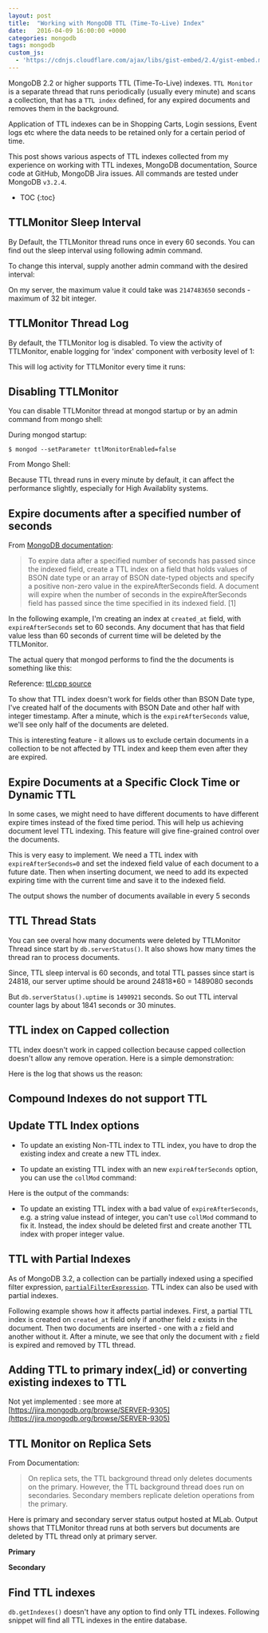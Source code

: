 ```yaml
---
layout: post
title:  "Working with MongoDB TTL (Time-To-Live) Index"
date:   2016-04-09 16:00:00 +0000
categories: mongodb
tags: mongodb
custom_js:
  - 'https://cdnjs.cloudflare.com/ajax/libs/gist-embed/2.4/gist-embed.min.js'
---
```



MongoDB 2.2 or higher supports TTL (Time-To-Live) indexes. `TTL Monitor` is a separate thread that runs periodically (usually every minute) and scans a collection, that has a `TTL index` defined, for any expired documents and removes them in the background.

Application of TTL indexes can be in Shopping Carts, Login sessions, Event logs etc where the data needs to be retained only for a certain period of time.

This post shows various aspects of TTL indexes collected from my experience on working with TTL indexes, MongoDB documentation, Source code at GitHub, MongoDB Jira issues. All commands are tested under MongoDB `v3.2.4`.

* TOC
{:toc}

## TTLMonitor Sleep Interval

By Default, the TTLMonitor thread runs once in every 60 seconds. You can find out the sleep interval using following admin command.


<div data-gist-show-spinner="true" data-gist-file="commands.js" data-gist-id="bcb7cdfdcdb74f7c2427b7a0a23686b6" data-gist-line="2-3" data-gist-hide-footer="true"></div>

To change this interval, supply another admin command with the desired interval:

<div data-gist-show-spinner="true" data-gist-file="commands.js" data-gist-id="bcb7cdfdcdb74f7c2427b7a0a23686b6" data-gist-line="5-6" data-gist-hide-footer="true"></div>

On my server, the maximum value it could take was `2147483650` seconds - maximum of 32 bit integer.


## TTLMonitor Thread Log

By default, the TTLMonitor log is disabled. To view the activity of TTLMonitor, enable logging for 'index' component with verbosity level of 1:

<div data-gist-show-spinner="true" data-gist-file="commands.js" data-gist-id="bcb7cdfdcdb74f7c2427b7a0a23686b6" data-gist-line="8" data-gist-hide-footer="true"></div>

This will log activity for TTLMonitor every time it runs:

<div data-gist-show-spinner="true" data-gist-file="output.txt" data-gist-id="bcb7cdfdcdb74f7c2427b7a0a23686b6" data-gist-line="3-9" data-gist-hide-footer="true"></div>

## Disabling TTLMonitor

You can disable TTLMonitor thread at mongod startup or by an admin command from mongo shell:

During mongod startup:

```
$ mongod --setParameter ttlMonitorEnabled=false
```

From Mongo Shell:

<div data-gist-show-spinner="true" data-gist-file="commands.js" data-gist-id="bcb7cdfdcdb74f7c2427b7a0a23686b6" data-gist-line="10" data-gist-hide-footer="true"></div>

Because TTL thread runs in every minute by default, it can affect the performance slightly, especially for High Availablity systems.

## Expire documents after a specified number of seconds

From [MongoDB documentation](https://docs.mongodb.org/manual/tutorial/expire-data/#expire-documents-after-a-specified-number-of-seconds):

> To expire data after a specified number of seconds has passed since the indexed field, create a TTL index on a field that holds values of BSON date type or an array of BSON date-typed objects and specify a positive non-zero value in the expireAfterSeconds field. A document will expire when the number of seconds in the expireAfterSeconds field has passed since the time specified in its indexed field. [1]

In the following example, I'm creating an index at `created_at` field, with `expireAfterSeconds` set to 60 seconds. Any document that has that field value less than 60 seconds of current time will be deleted by the TTLMonitor.

The actual query that mongod performs to find the the documents is something like this:

<div data-gist-show-spinner="true" data-gist-file="commands.js" data-gist-id="bcb7cdfdcdb74f7c2427b7a0a23686b6" data-gist-line="14-23" data-gist-hide-footer="true"></div>

Reference: [ttl.cpp source](https://github.com/mongodb/mongo/blob/b531f537cf383ec6a70ddbee9f6d2902e7498b96/src/mongo/db/ttl.cpp#L273-L308)

To show that TTL index doesn't work for fields other than BSON Date type, I've created half of the documents with BSON Date and other half with integer timestamp. After a minute, which is the `expireAfterSeconds` value, we'll see only half of the documents are deleted.

This is interesting feature - it allows us to exclude certain documents in a collection to be not affected by TTL index and keep them even after they are expired.

<div data-gist-show-spinner="true" data-gist-file="commands.js" data-gist-id="bcb7cdfdcdb74f7c2427b7a0a23686b6" data-gist-line="26-52" data-gist-hide-footer="true"></div>

## Expire Documents at a Specific Clock Time or Dynamic TTL

In some cases, we might need to have different documents to have different expire times instead of the fixed time period. This will help us achieving document level TTL indexing. This feature will give fine-grained control over the documents.

This is very easy to implement. We need a TTL index with `expireAfterSeconds=0` and set the indexed field value of each document to a future date. Then when inserting document, we need to add its expected expiring time with the current time and save it to the indexed field.

<div data-gist-show-spinner="true" data-gist-file="commands.js" data-gist-id="bcb7cdfdcdb74f7c2427b7a0a23686b6" data-gist-line="56-72" data-gist-hide-footer="true"></div>

The output shows the number of documents available in every 5 seconds

<div data-gist-show-spinner="true" data-gist-file="output.txt" data-gist-id="bcb7cdfdcdb74f7c2427b7a0a23686b6" data-gist-line="14-26" data-gist-hide-footer="true"></div>

## TTL Thread Stats

You can see overal how many documents were deleted by TTLMonitor Thread since start by `db.serverStatus()`. It also shows how many times the thread ran to process documents.
<div data-gist-show-spinner="true" data-gist-file="commands.js" data-gist-id="bcb7cdfdcdb74f7c2427b7a0a23686b6" data-gist-line="76-80" data-gist-hide-footer="true"></div>

Since, TTL sleep interval is 60 seconds, and total TTL passes since start is 24818, our server uptime should be around 24818*60 = 1489080 seconds

But `db.serverStatus().uptime` is `1490921` seconds. So out TTL interval counter lags by about 1841 seconds or 30 minutes.


## TTL index on Capped collection

TTL index doesn't work in capped collection because capped collection doesn't allow any remove operation. Here is a simple demonstration:

<div data-gist-show-spinner="true" data-gist-file="commands.js" data-gist-id="bcb7cdfdcdb74f7c2427b7a0a23686b6" data-gist-line="85-91" data-gist-hide-footer="true"></div>

Here is the log that shows us the reason:

<div data-gist-show-spinner="true" data-gist-file="output.txt" data-gist-id="bcb7cdfdcdb74f7c2427b7a0a23686b6" data-gist-line="30-35" data-gist-hide-footer="true"></div>

## Compound Indexes do not support TTL

## Update TTL Index options

- To update an existing Non-TTL index to TTL index, you have to drop the existing index and create a new TTL index.

- To update an existing TTL index with an new `expireAfterSeconds` option, you can use the `collMod` command:

<div data-gist-show-spinner="true" data-gist-file="commands.js" data-gist-id="bcb7cdfdcdb74f7c2427b7a0a23686b6" data-gist-line="96-105" data-gist-hide-footer="true"></div>

Here is the output of the commands:

<div data-gist-show-spinner="true" data-gist-file="commands.js" data-gist-id="bcb7cdfdcdb74f7c2427b7a0a23686b6" data-gist-line="107-127" data-gist-hide-footer="true"></div>


- To update an existing TTL index with a bad value of `expireAfterSeconds`, e.g. a string value instead of integer, you can't use `collMod` command to fix it. Instead, the index should be deleted first and create another TTL index with proper integer value.

## TTL with Partial Indexes

As of MongoDB 3.2, a collection can be partially indexed using a specified  filter expression, [`partialFilterExpression`](https://docs.mongodb.org/manual/core/index-partial/). TTL index can also be used with partial indexes.

Following example shows how it affects partial indexes. First, a partial TTL index is created on `created_at` field only if another field `z` exists in the document. Then two documents are inserted - one with a `z` field and another without it. After a minute, we see that only the document with `z` field is expired and removed by TTL thread.

<div data-gist-show-spinner="true" data-gist-file="commands.js" data-gist-id="bcb7cdfdcdb74f7c2427b7a0a23686b6" data-gist-line="131-146" data-gist-hide-footer="true"></div>

## Adding TTL to primary index(_id) or converting existing indexes to TTL

Not yet implemented : see more at [https://jira.mongodb.org/browse/SERVER-9305](https://jira.mongodb.org/browse/SERVER-9305)


## TTL Monitor on Replica Sets

From Documentation:

> On replica sets, the TTL background thread only deletes documents on the primary. However, the TTL background thread does run on secondaries. Secondary members replicate deletion operations from the primary.

Here is primary and secondary server status output hosted at MLab. Output shows that TTLMonitor thread runs at both servers but documents are deleted by TTL thread only at primary server.

**Primary**

<div data-gist-show-spinner="true" data-gist-file="commands.js" data-gist-id="bcb7cdfdcdb74f7c2427b7a0a23686b6" data-gist-line="150-160" data-gist-hide-footer="true"></div>

**Secondary**

<div data-gist-show-spinner="true" data-gist-file="commands.js" data-gist-id="bcb7cdfdcdb74f7c2427b7a0a23686b6" data-gist-line="163-172" data-gist-hide-footer="true"></div>

## Find TTL indexes

`db.getIndexes()` doesn't have any option to find only TTL indexes. Following snippet will find all TTL indexes in the entire database.

<div data-gist-show-spinner="true" data-gist-file="commands.js" data-gist-id="bcb7cdfdcdb74f7c2427b7a0a23686b6" data-gist-line="177-182" data-gist-hide-footer="true"></div>


<div data-gist-show-spinner="true" data-gist-file="commands.js" data-gist-id="bcb7cdfdcdb74f7c2427b7a0a23686b6" data-gist-line="184-194" data-gist-hide-footer="true"></div>
